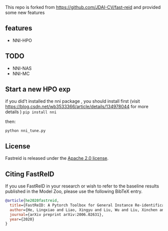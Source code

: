 This repo is forked from https://github.com/JDAI-CV/fast-reid and provided some new features

## features
* NNI-HPO

## TODO
* NNI-NAS
* NNI-MC

## Start a new HPO exp
if you did't installed the nni package , you should install first (visit https://blog.csdn.net/wb3533366/article/details/134978044 for more details )
`
pip install nni
`

then:

`
python nni_tune.py
`  

## License

Fastreid is released under the [Apache 2.0 license](LICENSE).

## Citing FastReID

If you use FastReID in your research or wish to refer to the baseline results published in the Model Zoo, please use the following BibTeX entry.

```BibTeX
@article{he2020fastreid,
  title={FastReID: A Pytorch Toolbox for General Instance Re-identification},
  author={He, Lingxiao and Liao, Xingyu and Liu, Wu and Liu, Xinchen and Cheng, Peng and Mei, Tao},
  journal={arXiv preprint arXiv:2006.02631},
  year={2020}
}
```
